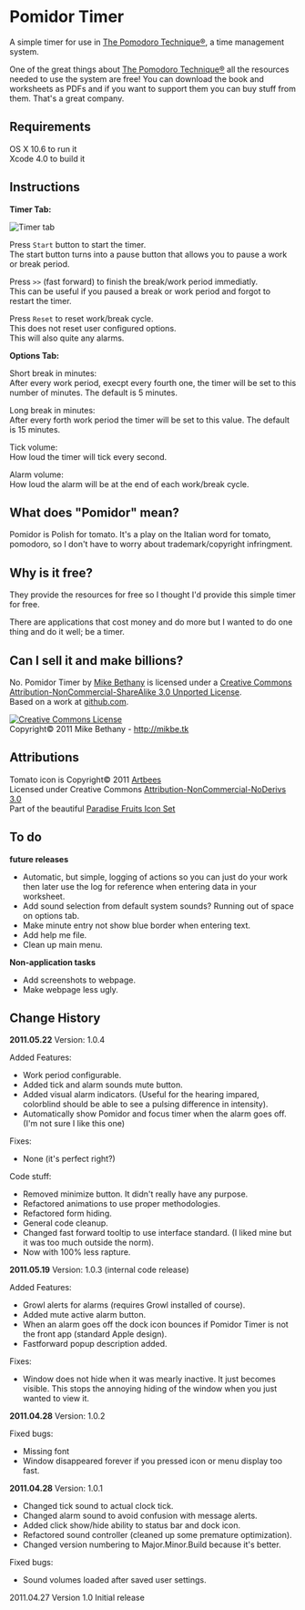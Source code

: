# Pomidor Timer #

A simple timer for use in <a href="http://pomodorotechnique.com">The Pomodoro Technique®</a>, a time management system. 

One of the great things about <a href="http://pomodorotechnique.com">The Pomodoro Technique®</a> all the resources needed to use the system are free!  You can download the book and worksheets as PDFs and if you want to support them you can buy stuff from them. That's a great company. 

## Requirements ##

OS X 10.6 to run it  
Xcode 4.0 to build it  

## Instructions ##

**Timer Tab:**  

![Timer tab](https://github.com/mikbe/pomidor_timer/tree/master/image%20resources/TimerTab.png)

Press `Start` button to start the timer.  
The start button turns into a pause button that allows you to pause a work or break period.  

Press `>>` (fast forward) to finish the break/work period immediatly.  
This can be useful if you paused a break or work period and forgot to restart the timer.  

Press `Reset` to reset work/break cycle.  
This does not reset user configured options.  
This will also quite any alarms.  

**Options Tab:**  

Short break in minutes:   
After every work period, execpt every fourth one, the timer will be set to this number of minutes. The default is 5 minutes.  

Long break in minutes:  
After every forth work period the timer will be set to this value. The default is 15 minutes.  

Tick volume:  
How loud the timer will tick every second.  

Alarm volume:  
How loud the alarm will be at the end of each work/break cycle.  


## What does "Pomidor" mean? ##

Pomidor is Polish for tomato. It's a play on the Italian word for tomato, pomodoro, so I don't have to worry about trademark/copyright infringment.  

## Why is it free? ##

They provide the resources for free so I thought I'd provide this simple timer for free.   

There are applications that cost money and do more but I wanted to do one thing and do it well; be a timer.

## Can I sell it and make billions? ##

No. <span xmlns:dct="http://purl.org/dc/terms/" property="dct:title">Pomidor Timer</span> by <a xmlns:cc="http://creativecommons.org/ns#" href="http://mikbe.tk" property="cc:attributionName" rel="cc:attributionURL">Mike Bethany</a> is licensed under a <a rel="license" href="http://creativecommons.org/licenses/by-nc-sa/3.0/">Creative Commons Attribution-NonCommercial-ShareAlike 3.0 Unported License</a>.<br />Based on a work at <a xmlns:dct="http://purl.org/dc/terms/" href="https://github.com/mikbe/pomidor_timer" rel="dct:source">github.com</a>.  

<a rel="license" href="http://creativecommons.org/licenses/by-nc-sa/3.0/"><img alt="Creative Commons License" style="border-width:0" src="http://i.creativecommons.org/l/by-nc-sa/3.0/88x31.png" /></a>  
Copyright© 2011 Mike Bethany - http://mikbe.tk  


## Attributions ##

Tomato icon is Copyright© 2011 <a href="http://www.artbees.net" target="new">Artbees</a>  
Licensed under Creative Commons <a href="http://creativecommons.org/licenses/by-nc-nd/3.0/" target="new">Attribution-NonCommercial-NoDerivs 3.0</a>  
Part of the beautiful <a href="http://www.artbees.net/paradise-fruits-icon-set" target="new">Paradise Fruits Icon Set</a>  

## To do ##


**future releases**

* Automatic, but simple, logging of actions so you can just do your work then later use the log for reference when entering data in your worksheet.
* Add sound selection from default system sounds? Running out of space on options tab.
* Make minute entry not show blue border when entering text.
* Add help me file.
* Clean up main menu.

**Non-application tasks**

* Add screenshots to webpage.
* Make webpage less ugly.

## Change History ##

**2011.05.22** Version: 1.0.4

Added Features:

* Work period configurable.
* Added tick and alarm sounds mute button.
* Added visual alarm indicators. (Useful for the hearing impared, colorblind should be able to see a pulsing difference in intensity).
* Automatically show Pomidor and focus timer when the alarm goes off. (I'm not sure I like this one)

Fixes:

* None (it's perfect right?)

Code stuff:

* Removed minimize button. It didn't really have any purpose.
* Refactored animations to use proper methodologies.
* Refactored form hiding.
* General code cleanup.
* Changed fast forward tooltip to use interface standard. (I liked mine but it was too much outside the norm).
* Now with 100% less rapture.

**2011.05.19** Version: 1.0.3 (internal code release)

Added Features:  

* Growl alerts for alarms (requires Growl installed of course).  
* Added mute active alarm button.  
* When an alarm goes off the dock icon bounces if Pomidor Timer is not the front app (standard Apple design).  
* Fastforward popup description added.

Fixes:  

* Window does not hide when it was mearly inactive. It just becomes visible. This stops the annoying hiding of the window when you just wanted to view it.

**2011.04.28** Version: 1.0.2  

Fixed bugs:

* Missing font
* Window disappeared forever if you pressed icon or menu display too fast.

**2011.04.28** Version: 1.0.1  

* Changed tick sound to actual clock tick.
* Changed alarm sound to avoid confusion with message alerts.
* Added click show/hide ability to status bar and dock icon.
* Refactored sound controller (cleaned up some premature optimization).
* Changed version numbering to Major.Minor.Build because it's better.

Fixed bugs:  

* Sound volumes loaded after saved user settings.



2011.04.27 Version 1.0
Initial release
